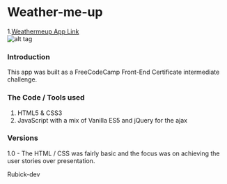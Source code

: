 # Weather-me-up  

1.[Weathermeup App Link](https://fccweathermeup.herokuapp.com/)  
![alt tag](https://farm1.staticflickr.com/953/39966299320_df0faa1139.jpg "Screenshot of the web page")
  
### Introduction  
This app was built as a FreeCodeCamp Front-End Certificate intermediate challenge.  
  
### The Code / Tools used  
1. HTML5 & CSS3  
2. JavaScript with a mix of Vanilla ES5 and jQuery for the ajax  
  
### Versions
1.0 - The HTML / CSS was fairly basic and the focus was on achieving the user stories over presentation.  
  
Rubick-dev

